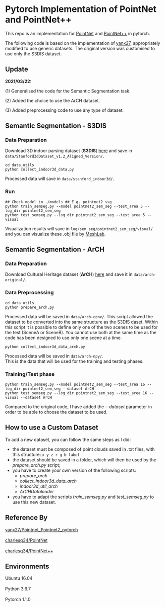 # Pytorch Implementation of PointNet and PointNet++   
This repo is an implementation for [PointNet](http://openaccess.thecvf.com/content_cvpr_2017/papers/Qi_PointNet_Deep_Learning_CVPR_2017_paper.pdf) and [PointNet++](http://papers.nips.cc/paper/7095-pointnet-deep-hierarchical-feature-learning-on-point-sets-in-a-metric-space.pdf) in pytorch.  

The following code is based on the implementation of [yanx27](https://github.com/yanx27/Pointnet_Pointnet2_pytorch ), appropriately modified to use generic datasets. The original version was customised to use only the S3DIS dataset.

  
## Update  
**2021/03/22:**  
  
(1) Generalised the code for the Semantic Segmentation task.

(2) Added the choice to use the ArCH dataset.

(3) Added preprocessing code to use any type of dataset.
  
  
## Semantic Segmentation  - S3DIS
### Data Preparation  
Download 3D indoor parsing dataset (**S3DIS**) [here](http://buildingparser.stanford.edu/dataset.html)  and save in `data/Stanford3dDataset_v1.2_Aligned_Version/`.  
```  
cd data_utils  
python collect_indoor3d_data.py  
```  
Processed data will save in `data/stanford_indoor3d/`.  
### Run  
```  
## Check model in ./models ## E.g. pointnet2_ssg  
python train_semseg.py --model pointnet2_sem_seg --test_area 5 --log_dir pointnet2_sem_seg  
python test_semseg.py --log_dir pointnet2_sem_seg --test_area 5 --visual  
```  
Visualization results will save in `log/sem_seg/pointnet2_sem_seg/visual/` and you can visualize these .obj file by [MeshLab](http://www.meshlab.net/).  

## Semantic Segmentation  - ArCH
### Data Preparation  
Download Cultural Heritage dataset (**ArCH**) [here](http://archdataset.polito.it/)  and save it in `data/arch-original/`.  

### Data Preprocessing  
```  
cd data_utils  
python prepare_arch.py  
```  
Processed data will be saved in `data/arch-conv/`.  This script allowed the dataset to be converted into the same structure as the S3DIS daset.
Within this script it is possible to define only one of the two scenes to be used for the test (SceneA or SceneB). You cannot use both at the same time as the code has been designed to use only one scene at a time.

```  
python collect_indoor3d_data_arch.py  
```  
Processed data will be saved in `data/arch-npy/`.  
This is the data that will be used for the training and testing phases.

### Training/Test phase
```  
python train_semseg.py --model pointnet2_sem_seg --test_area 16 --log_dir pointnet2_sem_seg --dataset ArCH 
python test_semseg.py --log_dir pointnet2_sem_seg --test_area 16 --visual --dataset ArCH  
```  
Compared to the original code, I have added the *--dataset* parameter in order to be able to choose the dataset to be used.

##  How to use a Custom Dataset
To add a new dataset, you can follow the same steps as I did:

 - the dataset must be composed of point clouds saved in .txt files,
   with this structure: `x y z r g b label`
 - the dataset should be saved in a folder, which will then be used by the *prepare_arch.py* script;
 - you have to create your own version of the following scripts: 
	 - *prepare_arch*
	 - *collect_indoor3d_data_arch*
	 - *indoor3d_util_arch*
	 - *ArCHDataloader*
 - you have to adapt the scripts *train_semseg.py* and *test_semseg.py* to use this new dataset.

  
## Reference By  
[yanx27/Pointnet_Pointnet2_pytorch](https://github.com/yanx27/Pointnet_Pointnet2_pytorch) <br>  
[charlesq34/PointNet](https://github.com/charlesq34/pointnet) <br>  
[charlesq34/PointNet++](https://github.com/charlesq34/pointnet2)  
  
## Environments  
Ubuntu 16.04 <br>  
Python 3.6.7 <br>  
Pytorch 1.1.0
